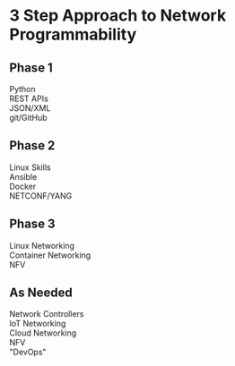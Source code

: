 # 3 Step Approach to Network Programmability
## Phase 1
Python  
REST APIs  
JSON/XML  
git/GitHub  
## Phase 2
Linux Skills  
Ansible  
Docker  
NETCONF/YANG  
## Phase 3
Linux Networking  
Container Networking  
NFV  
## As Needed
Network Controllers  
IoT Networking  
Cloud Networking  
NFV  
"DevOps"  